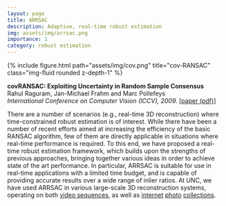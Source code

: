 ```yaml
---
layout: page
title: ARRSAC
description: Adaptive, real-time robust estimation
img: assets/img/arrsac.png
importance: 1
category: robust estimation
---
```


<div class="row">
    <div class="col-sm mt-3 mt-md-0">
        {% include figure.html path="assets/img/cov.png" title="cov-RANSAC" class="img-fluid rounded z-depth-1" %}
    </div>
</div>

<b>covRANSAC: Exploiting Uncertainty in Random Sample Consensus</b><br>
Rahul Raguram, Jan-Michael Frahm and Marc Pollefeys<br>
<i>International Conference on Computer Vision (ICCV), 2009.</i>
[<a href="assets/pdf/RaguramECCV08.pdf">paper (pdf)</a>] 

There are a number of scenarios (e.g., real-time 3D reconstruction) where time-constrained robust estimation is of interest. While there have been a number of recent efforts aimed at increasing the efficiency of the basic RANSAC algorithm, few of them are directly applicable in situations where real-time performance is required. To this end, we have proposed a real-time robust estimation framework, which builds upon the strengths of previous approaches, bringing together various ideas in order to achieve state of the art performance. In particular, ARRSAC is suitable for use in real-time applications with a limited time budget, and is capable of providing accurate results over a wide range of inlier ratios. At UNC, we have used ARRSAC in various large-scale 3D reconstruction systems, operating on both <a href="./papers/ISPRS2010.pdf">video sequences</a>, as well as <a href="./papers/ijcv2011.pdf">internet</a> <a href="./papers/ECCV2010.pdf">photo</a> <a href="./papers/ISPRS2010.pdf">collections</a>.



